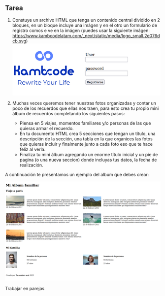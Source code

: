 ## Tarea

1.  Constuye un archivo HTML que tenga un contenido central dividido en 2 bloques, en un bloque incluye una imágen y en el otro un formulario de registro comos e ve en la imágen (puedes usar la siguiente imágen: https://www.kambcodelatam.com/_next/static/media/logo_small.2e076dcb.svg)
![homework_1](./homework_form.png)

2.  Muchas veces queremos tener nuestras fotos organizadas y contar un poco de los recuerdos que ellas nos traen, para esto crea tu propio mini álbum de recuerdos completando los siguientes pasos:
    - Piensa en 5 viajes, momentos familiares y/o personas de las que quieras armar el recuerdo.
    - En tu documento HTML crea 5 secciones que tengan un título, una descripción de la sección, una tabla en la que organices las fotos que quieras incluir y finalmente junto a cada foto eso que te hace feliz al verla.
    - Finaliza tu mini álbum agregando un enorme título inicial y un pie de pagina (o una nueva seccion) donde incluyas tus datos, la fecha de realización.

A continuación te presentamos un ejemplo del album que debes crear:

![homework_2](./homework_album.png)

Trabajar en parejas 